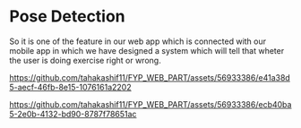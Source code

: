 # Pose Detection
So it is one of the feature in our web app which is connected with our mobile app in which we have designed a system which will tell that wheter the user is doing exercise right or wrong.


https://github.com/tahakashif11/FYP_WEB_PART/assets/56933386/e41a38d5-aecf-46fb-8e15-1076161a2202



https://github.com/tahakashif11/FYP_WEB_PART/assets/56933386/ecb40ba5-2e0b-4132-bd90-8787f78651ac




